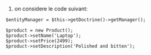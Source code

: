 1. on considere le code suivant:

```
$entityManager = $this->getDoctrine()->getManager();

$product = new Product();
$product->setName('Laptop');
$product->setPrice(2499);
$product->setDescription('Polished and bitten');
```